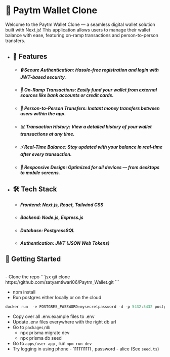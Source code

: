 <h1>🚀 Paytm Wallet Clone</h1>
<p>Welcome to the Paytm Wallet Clone — a seamless digital wallet solution built with Next.js! This application allows users to manage their wallet balance with ease, featuring on-ramp transactions and person-to-person transfers.</p>

<ul>
<li><h2>🌟 Features</h2></li>
    <ul>
<li><h5>🔒 Secure Authentication: Hassle-free registration and login with JWT-based security.</h5></li>
<li><h5>💸 On-Ramp Transactions: Easily fund your wallet from external sources like bank accounts or credit cards.</h5></li>
<li><h5>🤝 Person-to-Person Transfers: Instant money transfers between users within the app.</h5></li>
<li><h5>📊 Transaction History: View a detailed history of your wallet transactions at any time.</h5></li>
<li><h5>⚡ Real-Time Balance: Stay updated with your balance in real-time after every transaction.</h5></li>
<li><h5>📱 Responsive Design: Optimized for all devices — from desktops to mobile screens.</h5></li>
    </ul>
<li><h2>🛠️ Tech Stack</h2></li>
    <ul>
<li><h5>Frontend: Next.js, React, Tailwind CSS</h5></li>
<li><h5>Backend: Node.js, Express.js</h5></li>
<li><h5>Database: PostgressSQL</h5></li>
<li><h5>Authentication: JWT (JSON Web Tokens)</h5></li>
    </ul>
</ul>
<h2>🚀 Getting Started</h2><br />
- Clone the repo
```jsx
 git clone https://github.com/satyamtiwari06/Paytm_Wallet.git
```

- npm install
- Run postgres either locally or on the cloud

```jsx
docker run  -e POSTGRES_PASSWORD=mysecretpassword -d -p 5432:5432 postgres
```

- Copy over all .env.example files to .env
- Update .env files everywhere with the right db url
- Go to `packages/db`
    - npx prisma migrate dev
    - npx prisma db seed
- Go to `apps/user-app` , run `npm run dev`
- Try logging in using phone - 1111111111 , password - alice (See `seed.ts`)
